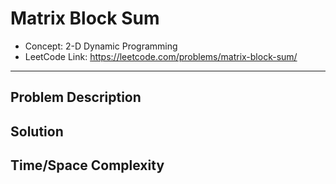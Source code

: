 # Matrix Block Sum

- Concept: 2-D Dynamic Programming
- LeetCode Link: https://leetcode.com/problems/matrix-block-sum/

---

## Problem Description

## Solution

## Time/Space Complexity

